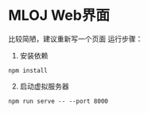 # MLOJ Web界面
比较简陋，建议重新写一个页面
运行步骤：
1. 安装依赖
```
npm install
```
2. 启动虚拟服务器
```
npm run serve -- --port 8000
```
